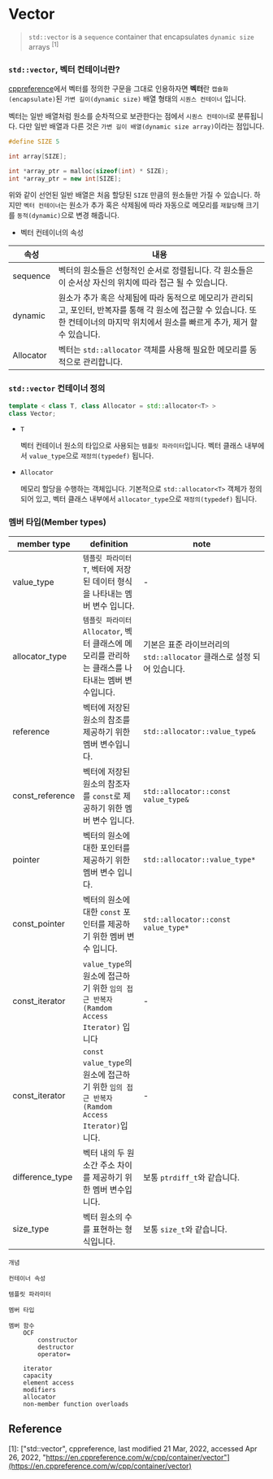 # Vector

> `std::vector` is a `sequence` container that encapsulates `dynamic size` arrays <sup>[1]
### `std::vector`, 벡터 컨테이너란?

[cppreference](https:://cppreference.com)에서 벡터를 정의한 구문을 그대로 인용하자면
**벡터**란 `캡슐화(encapsulate)`된 `가변 길이(dynamic size)` 배열 형태의 `시퀀스 컨테이너` 입니다.

벡터는 일반 배열처럼 원소를 순차적으로 보관한다는 점에서 `시퀀스 컨테이너`로 분류됩니다. 다만 일반 배열과 다른 것은 `가변 길이 배열(dynamic size array)`이라는 점입니다. 

```c++
#define SIZE 5

int array[SIZE];

int *array_ptr = malloc(sizeof(int) * SIZE);
int *array_ptr = new int[SIZE];
```

위와 같이 선언된 일반 배열은 처음 할당된 `SIZE` 만큼의 원소들만 가질 수 있습니다. 하지만 `벡터 컨테이너`는 원소가 추가 혹은 삭제됨에 따라 자동으로 메모리를 `재할당`해 크기를 `동적(dynamic)`으로 변경 해줍니다.

+ 벡터 컨테이너의 속성

 | 속성      | 내용                                                                                                                                                                                    |
 | --------- | --------------------------------------------------------------------------------------------------------------------------------------------------------------------------------------- |
 | sequence  | 벡터의 원소들은 선형적인 순서로 정렬됩니다. 각 원소들은 이 순서상 자신의 위치에 따라 접근 될 수 있습니다.                                                                               |
 | dynamic   | 원소가 추가 혹은 삭제됨에 따라 동적으로 메모리가 관리되고, 포인터, 반복자를 통해 각 원소에 접근할 수 있습니다. 또한 컨테이너의 마지막 위치에서 원소를 빠르게 추가, 제거 할 수 있습니다. |
 | Allocator | 벡터는 `std::allocator` 객체를 사용해 필요한 메모리를 동적으로 관리합니다.                                                                                                              |
### `std::vector` 컨테이너 정의

```c++
template < class T, class Allocator = std::allocator<T> >
class Vector;
```

+ `T`

	벡터 컨테이너 원소의 타입으로 사용되는 `템플릿 파라미터`입니다.
	벡터 클래스 내부에서 `value_type`으로 `재정의(typedef)` 됩니다.

+ `Allocator`

	메모리 할당을 수행하는 객체입니다. 기본적으로 `std::allocator<T>` 객체가 정의되어 있고, 벡터 클래스 내부에서 `allocator_type`으로 `재정의(typedef)` 됩니다.

### 멤버 타입(Member types)


| member type     | definition                                                                                      | note                                                                   |
| --------------- | ----------------------------------------------------------------------------------------------- | ---------------------------------------------------------------------- |
| value_type      | `템플릿 파라미터 T`, 벡터에 저장된 데이터 형식을 나타내는 멤버 변수 입니다.                     | -                                                                      |
| allocator_type  | `템플릿 파라미터 Allocator`, 벡터 클래스에 메모리를 관리하는 클래스를 나타내는 멤버 변수입니다. | 기본은 표준 라이브러리의 `std::allocator` 클래스로 설정 되어 있습니다. |
| reference       | 벡터에 저장된 원소의 참조를 제공하기 위한 멤버 변수입니다.                                      | `std::allocator::value_type&`                                          |
| const_reference | 벡터에 저장된 원소의 참조자를 `const`로 제공하기 위한 멤버 변수 입니다.                         | `std::allocator::const value_type&`                                    |
| pointer         | 벡터의 원소에 대한 포인터를 제공하기 위한 멤버 변수 입니다.                                     | `std::allocator::value_type*`                                          |
| const_pointer   | 벡터의 원소에 대한 `const` 포인터를 제공하기 위한 멤버 변수 입니다.                             | `std::allocator::const value_type*`                                    |
| const_iterator  | `value_type`의 원소에 접근하기 위한 `임의 접근 반복자(Ramdom Access Iterator)` 입니다           | -                                                                      |
| const_iterator  | `const value_type`의 원소에 접근하기 위한 `임의 접근 반복자(Ramdom Access Iterator)`입니다.     | -                                                                      |
| difference_type | 벡터 내의 두 원소간 주소 차이를 제공하기 위한 멤버 변수입니다.                                  | 보통 `ptrdiff_t`와 같습니다.                                           |
| size_type       | 벡터 원소의 수를 표현하는 형식입니다.                                                           | 보통 `size_t`와 같습니다.                                              |


	개념

	컨테이너 속성

	템플릿 파라미터

	멤버 타입

	멤버 함수
		OCF
			constructor
			destructor
			operator=

		iterator
		capacity
		element access
		modifiers
		allocator
		non-member function overloads



## Reference

<a name="vector">[1]</a>: ["std::vector", cppreference, last modified 21 Mar, 2022, accessed Apr 26, 2022, "https://en.cppreference.com/w/cpp/container/vector"](https://en.cppreference.com/w/cpp/container/vector)